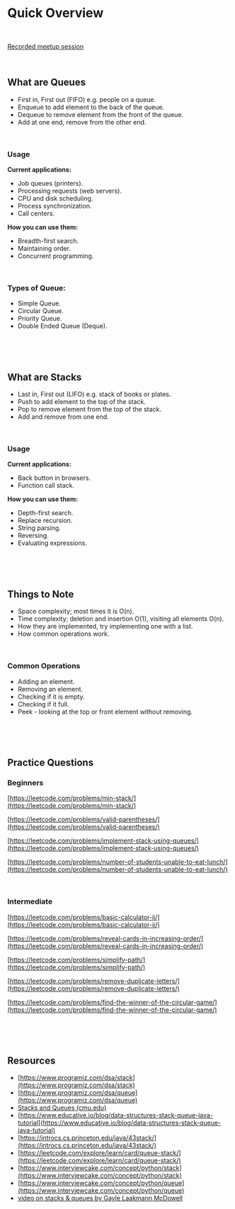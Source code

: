 

# Quick Overview

<br>

[Recorded meetup session]()

<br>


## What are Queues

- First in, First out (FIFO) e.g. people on a queue.
- Enqueue to add element to the back of the queue.
- Dequeue to remove element from the front of the queue.
- Add at one end, remove from the other end.

<br>

### Usage

**Current applications:**

- Job queues (printers).
- Processing requests (web servers).
- CPU and disk scheduling.
- Process synchronization.
- Call centers.

**How you can use them:**

- Breadth-first search.
- Maintaining order.
- Concurrent programming.

<br>

### Types of Queue:

- Simple Queue.
- Circular Queue.
- Priority Queue.
- Double Ended Queue (Deque).

<br>
<br>
<br>

## What are Stacks

- Last in, First out (LIFO) e.g. stack of books or plates.
- Push to add element to the top of the stack.
- Pop to remove element from the top of the stack.
- Add and remove from one end.

<br>

### Usage

**Current applications:** 

- Back button in browsers.
- Function call stack.

**How you can use them:** 

- Depth-first search.
- Replace recursion.
- String parsing.
- Reversing.
- Evaluating expressions.

<br>
<br>
<br>


## Things to Note

- Space complexity; most times it is O(n).
- Time complexity; deletion and insertion O(1), visiting all elements O(n).
- How they are implemented, try implementing one with a list.
- How common operations work.

<br>


### Common Operations

- Adding an element.
- Removing an element.
- Checking if it is empty.
- Checking if it full.
- Peek - looking at the top or front element without removing.

<br>
<br>
<br>

## Practice Questions

### Beginners

[https://leetcode.com/problems/min-stack/](https://leetcode.com/problems/min-stack/)

[https://leetcode.com/problems/valid-parentheses/](https://leetcode.com/problems/valid-parentheses/)

[https://leetcode.com/problems/implement-stack-using-queues/](https://leetcode.com/problems/implement-stack-using-queues/)

[https://leetcode.com/problems/number-of-students-unable-to-eat-lunch/](https://leetcode.com/problems/number-of-students-unable-to-eat-lunch/)

<br>

### Intermediate

[https://leetcode.com/problems/basic-calculator-ii/](https://leetcode.com/problems/basic-calculator-ii/)

[https://leetcode.com/problems/reveal-cards-in-increasing-order/](https://leetcode.com/problems/reveal-cards-in-increasing-order/)

[https://leetcode.com/problems/simplify-path/](https://leetcode.com/problems/simplify-path/)

[https://leetcode.com/problems/remove-duplicate-letters/](https://leetcode.com/problems/remove-duplicate-letters/)

[https://leetcode.com/problems/find-the-winner-of-the-circular-game/](https://leetcode.com/problems/find-the-winner-of-the-circular-game/)

<br>
<br>
<br>

## Resources

- [https://www.programiz.com/dsa/stack](https://www.programiz.com/dsa/stack)
- [https://www.programiz.com/dsa/queue](https://www.programiz.com/dsa/queue)
- [Stacks and Queues (cmu.edu)](https://www.andrew.cmu.edu/course/15-121/lectures/Stacks%20and%20Queues/Stacks%20and%20Queues.html#:~:text=A%20queue%20is%20a%20container,%2Dout%20(FIFO)%20principle.&text=The%20difference%20between%20stacks%20and,item%20the%20least%20recently%20added.)
- [https://www.educative.io/blog/data-structures-stack-queue-java-tutorial](https://www.educative.io/blog/data-structures-stack-queue-java-tutorial)
- [https://introcs.cs.princeton.edu/java/43stack/](https://introcs.cs.princeton.edu/java/43stack/)
- [https://leetcode.com/explore/learn/card/queue-stack/](https://leetcode.com/explore/learn/card/queue-stack/)
- [https://www.interviewcake.com/concept/python/stack](https://www.interviewcake.com/concept/python/stack)
- [https://www.interviewcake.com/concept/python/queue](https://www.interviewcake.com/concept/python/queue)
- [video on stacks & queues by Gayle Laakmann McDowell](https://www.youtube.com/watch?v=wjI1WNcIntg)

